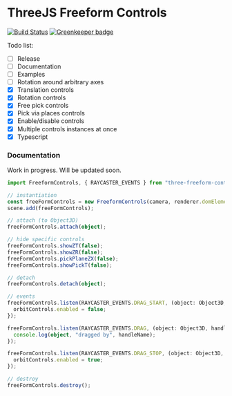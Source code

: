 # ThreeJS Freeform Controls

[![Build Status](https://travis-ci.org/tocttou/three-freeform-controls.svg?branch=master)](https://travis-ci.org/tocttou/three-freeform-controls)
[![Greenkeeper badge](https://badges.greenkeeper.io/tocttou/three-freeform-controls.svg)](https://greenkeeper.io/)

Todo list:

- [ ] Release
- [ ] Documentation
- [ ] Examples
- [ ] Rotation around arbitrary axes
- [x] Translation controls
- [x] Rotation controls
- [x] Free pick controls
- [x] Pick via places controls
- [x] Enable/disable controls
- [x] Multiple controls instances at once
- [x] Typescript

### Documentation

Work in progress. Will be updated soon.

```typescript
import FreeformControls, { RAYCASTER_EVENTS } from "three-freeform-controls";

// instantiation
const freeFormControls = new FreeformControls(camera, renderer.domElement);
scene.add(freeFormControls);

// attach (to Object3D)
freeFormControls.attach(object);

// hide specific controls
freeFormControls.showZT(false);
freeFormControls.showZR(false);
freeFormControls.pickPlaneZX(false);
freeFormControls.showPickT(false);

// detach
freeFormControls.detach(object);

// events
freeFormControls.listen(RAYCASTER_EVENTS.DRAG_START, (object: Object3D, handleName: string) => {
  orbitControls.enabled = false;
});

freeFormControls.listen(RAYCASTER_EVENTS.DRAG, (object: Object3D, handleName: string) => {
  console.log(object, "dragged by", handleName);
});

freeFormControls.listen(RAYCASTER_EVENTS.DRAG_STOP, (object: Object3D, handleName: string) => {
  orbitControls.enabled = true;
});

// destroy
freeFormControls.destroy();
```
